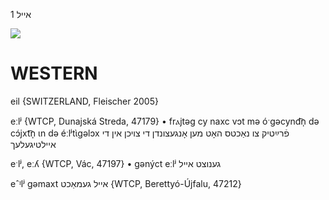 אייל 1

![](https://ia802902.us.archive.org/9/items/Yiddish-Dialect-Maps/Guggenheim-Gruenberg_karte_23.jpg)

WESTERN
========

eil {SWITZERLAND, Fleischer 2005}

eːlʲ {WTCP, Dunajská Streda, 47179}
	•	frⲁjtəg cy naxc vɔt mə óˑgəcynd͡n̩ də cɔ́jxt͡n̩ ɩn də éːlʲtɩ̀gəlɔx פֿרײַטיק צו נאַכטס האָט מען אָנגעצונדן די צויכן אין די איילטיגעלעך

eˑlʲ, eːʎ {WTCP, Vác, 47197}
	•	gənýct eːlʲ גענוצט אייל

eˆᶦlʲ gəmaxt אייל געמאַכט {WTCP, Berettyó-Újfalu, 47212}

